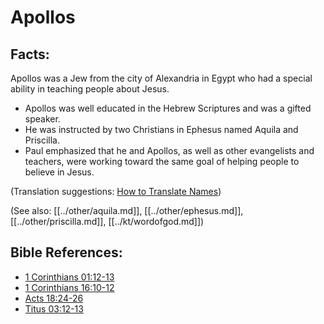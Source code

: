# Apollos #

## Facts: ##

Apollos was a Jew from the city of Alexandria in Egypt who had a special ability in teaching people about Jesus.

* Apollos was well educated in the Hebrew Scriptures and was a gifted speaker.
* He was instructed by two Christians in Ephesus named Aquila and Priscilla.
* Paul emphasized that he and Apollos, as well as other evangelists and teachers, were working toward the same goal of helping people to believe in Jesus.

(Translation suggestions: [How to Translate Names](en/ta-vol1/translate/man/translate-names))

(See also: [[../other/aquila.md]], [[../other/ephesus.md]], [[../other/priscilla.md]], [[../kt/wordofgod.md]])

## Bible References: ##

* [1 Corinthians 01:12-13](en/tn/1co/help/01/12)
* [1 Corinthians 16:10-12](en/tn/1co/help/16/10)
* [Acts 18:24-26](en/tn/act/help/18/24)
* [Titus 03:12-13](en/tn/tit/help/03/12)